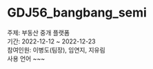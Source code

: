 # GDJ56_bangbang_semi

주제: 부동산 중개 플랫폼<br>
기간: 2022-12-12 ~ 2022-12-23<br>
참여인원: 이병도(팀장), 임연지, 지유림<br>
사용 언어 ~~~<br>

